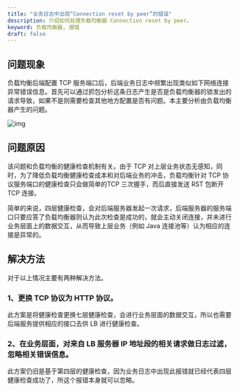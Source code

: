 ```yaml
---
title: "业务日志中出现“Connection reset by peer”的错误"
description: 介绍如何处理负载均衡器 Connection reset by peer。
keyword: 负载均衡器, 报错
draft: false
---
```


## 问题现象

负载均衡后端配置 TCP 服务端口后，后端业务日志中频繁出现类似如下网络连接异常错误信息。首先可以通过抓包分析这条日志产生是否是负载均衡器的锁发出的请求导致，如果不是则需要检查其他地方配置是否有问题。本主要分析由负载均衡器产生的问题。

![img](../../_images/peer_reset.png)

## 问题原因

该问题和负载均衡的健康检查机制有关。由于 TCP 对上层业务状态无感知，同时，为了降低负载均衡健康检查成本和对后端业务的冲击，负载均衡针对 TCP 协议服务端口的健康检查只会做简单的TCP 三次握手，而后直接发送 RST 包断开 TCP 连接。

简单的来说，四层健康检查，会对后端服务器发起一次请求，后端服务器的服务端口只要应答了负载均衡器则认为此次检查是成功的，就会主动关闭连接，并未进行业务层面上的数据交互，从而导致上层业务（例如 Java 连接池等）认为相应的连接是异常的。

## 解决方法

对于以上情况主要有两种解决方法。

### 1、更换 TCP 协议为 HTTP 协议。

此方案是将健康检查更换七层健康检查，会进行业务层面的数据交互，所以也需要后端服务提供相应的接口去供 LB 进行健康检查。

### 2、在业务层面，对来自 LB 服务器 IP 地址段的相关请求做日志过滤，忽略相关错误信息。

此方案仍旧是基于第四层的健康检查，因为业务日志中出现此报错就已经代表四层健康检查成功了，所这个报错本身就可以忽略。